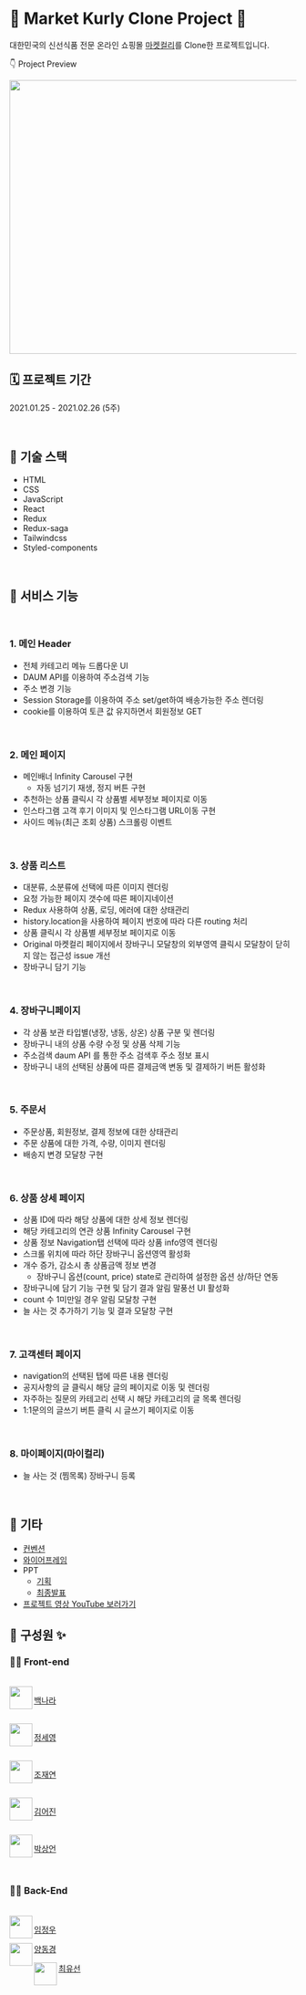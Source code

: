 # 🍆 Market Kurly Clone Project 🍇

대한민국의 신선식품 전문 온라인 쇼핑몰 [마켓컬리](https://www.kurly.com/shop/main/index.php)를 Clone한 프로젝트입니다. 
<br>

👇 Project Preview

<img src="/Kurlabo-Preview.gif" width="800" height="480"/>

## 🗓 프로젝트 기간

2021.01.25 - 2021.02.26 (5주)

<br>


## 🎒 기술 스택

- HTML
- CSS
- JavaScript
- React
- Redux
- Redux-saga
- Tailwindcss
- Styled-components

<br>

## 🚀 서비스 기능

<br>

### 1. 메인 Header

- 전체 카테고리 메뉴 드롭다운 UI
- DAUM API를 이용하여 주소검색 기능
- 주소 변경 기능
- Session Storage를 이용하여 주소 set/get하여 배송가능한 주소 렌더링
- cookie를 이용하여 토큰 값 유지하면서 회원정보 GET

<br>

### 2. 메인 페이지

- 메인배너 Infinity Carousel 구현
  - 자동 넘기기 재생, 정지 버튼 구현
- 추천하는 상품 클릭시 각 상품별 세부정보 페이지로 이동
- 인스타그램 고객 후기 이미지 및 인스타그램 URL이동 구현
- 사이드 메뉴(최근 조회 상품) 스크롤링 이벤트

<br>

### 3. 상품 리스트

- 대분류, 소분류에 선택에 따른 이미지 렌더링
- 요청 가능한 페이지 갯수에 따른 페이지네이션
- Redux 사용하여 상품, 로딩, 에러에 대한 상태관리
- history.location을 사용하여 페이지 번호에 따라 다른 routing 처리
- 상품 클릭시 각 상품별 세부정보 페이지로 이동
- Original 마켓컬리 페이지에서 장바구니 모달창의 외부영역 클릭시 모달창이 닫히지 않는 접근성 issue 개선
- 장바구니 담기 기능

<br>

### 4. 장바구니페이지

- 각 상품 보관 타입별(냉장, 냉동, 상온) 상품 구분 및 렌더링
- 장바구니 내의 상품 수량 수정 및 상품 삭제 기능
- 주소검색 daum API 를 통한 주소 검색후 주소 정보 표시
- 장바구니 내의 선택된 상품에 따른 결제금액 변동 및 결제하기 버튼 활성화

<br>

### 5. 주문서

- 주문상품, 회원정보, 결제 정보에 대한 상태관리
- 주문 상품에 대한 가격, 수량, 이미지 렌더링
- 배송지 변경 모달창 구현

<br>

### 6. 상품 상세 페이지

- 상품 ID에 따라 해당 상품에 대한 상세 정보 렌더링
- 해당 카테고리의 연관 상품 Infinity Carousel 구현
- 상품 정보 Navigation탭 선택에 따라 상품 info영역 렌더링
- 스크롤 위치에 따라 하단 장바구니 옵션영역 활성화
- 개수 증가, 감소시 총 상품금액 정보 변경
  - 장바구니 옵션(count, price) state로 관리하여 설정한 옵션 상/하단 연동
- 장바구니에 담기 기능 구현 및 담기 결과 알림 말풍선 UI 활성화
- count 수 1미만일 경우 알림 모달창 구현
- 늘 사는 것 추가하기 기능 및 결과 모달창 구현

<br>

### 7. 고객센터 페이지

- navigation의 선택된 탭에 따른 내용 렌더링
- 공지사항의 글 클릭시 해당 글의 페이지로 이동 및 렌더링
- 자주하는 질문의 카테고리 선택 시 해당 카테고리의 글 목록 렌더링
- 1:1문의의 글쓰기 버튼 클릭 시 글쓰기 페이지로 이동

<br>

### 8. 마이페이지(마이컬리)

- 늘 사는 것 (찜목록) 장바구니 등록

<br>

## 📌 기타

- [컨벤션](https://github.com/Kurlabo/frontend/blob/develop/CONTRIBUTING.md)
- [와이어프레임](https://www.figma.com/file/9ZA0PoPDP14XQMiI8H1UBC/%EC%BB%AC%EB%9D%BC%EB%B3%B42)
- PPT
  - [기획](https://slides.com/lexkim/title-texttitle-text/)
  - [최종발표](https://www.canva.com/design/DAEXN4RB1Y4/1uDGkPk6x8qQH_xh8iSK0A/view?utm_content=DAEXN4RB1Y4&utm_campaign=designshare&utm_medium=link&utm_source=publishsharelink)
- [프로젝트 영상 YouTube 보러가기](https://github.com/Kurlabo/frontend/blob/develop/CONTRIBUTING.md)

## 🧩 구성원 ✨

### 🧑‍💻 Front-end
<br>


<img align="left" width="40" height="40" src="https://avatars.githubusercontent.com/u/52344355?v=4">

[백나라](https://github.com/nr-baek)

<br>

<img align="left" width="40" height="40" src="https://avatars.githubusercontent.com/u/76701139?s=64&v=4">

[정세영](https://github.com/FE-sophie)

<br>

<img align="left" width="40" height="40" src="https://avatars.githubusercontent.com/u/33951916?s=64&v=4">

[조재연](https://github.com/cjy0019)

<br>

<img align="left" width="40" height="40" src="https://avatars.githubusercontent.com/u/65955988?s=64&v=4">

[김어진](https://github.com/FE-Lex-Kim)

<br>

<img align="left" width="40" height="40" src="https://avatars.githubusercontent.com/u/47975991?s=64&v=4">

[박상언](https://github.com/parksaneon)

<br>

### 🧑‍💻 Back-End
<br>

<img align="left" width="40" height="40" src="https://avatars.githubusercontent.com/u/46559549?s=64&v=4">

[임정우](https://github.com/LimNoah)


<img align="left" width="40" height="40" src="https://avatars.githubusercontent.com/u/68624184?s=64&v=4">

[양동경](https://github.com/theVelopr)


<img align="left" width="40" height="40" src="https://avatars.githubusercontent.com/u/46306263?s=64&v=4">

[최유선](https://github.com/Yus2on)

<br>
